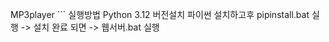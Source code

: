 M P 3 p l a y e r 
 ```
실행방법
Python 3.12 버전설치
파이썬 설치하고후 pipinstall.bat 실행 -> 설치 완료 되면 -> 웹서버.bat 실행

```
